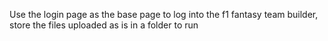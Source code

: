 Use the login page as the base page to log into the f1 fantasy team builder, store the files uploaded as is in a folder to run
